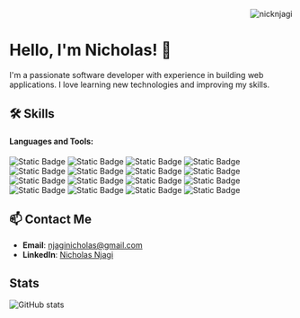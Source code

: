 <p align="right"> <img src="https://komarev.com/ghpvc/?username=nicknjagi&label=Profile%20views&color=0e75b6&style=plastic" alt="nicknjagi" /> </p>

# Hello, I'm Nicholas! 👋

I'm a passionate software developer with experience in building web applications. I love learning new technologies and improving my skills.


## 🛠️ Skills

#### Languages and Tools:

![Static Badge](https://img.shields.io/badge/HTML5-%20%23E34F26?style=plastic&logo=html5&logoColor=%20&labelColor=black&color=%23E34F26) ![Static Badge](https://img.shields.io/badge/CSS3-%23E34F26?style=plastic&logo=CSS3&logoColor=%231572B6&labelColor=black&color=%231572B6) ![Static Badge](https://img.shields.io/badge/JavaScript-%23F7DF1E?style=plastic&logo=javascript&labelColor=black&color=%23F7DF1E) ![Static Badge](https://img.shields.io/badge/Tailwind%20CSS-black?style=plastic&logo=tailwind%20css&logoColor=%2306B6D4&labelColor=black&color=%2306B6D4) ![Static Badge](https://img.shields.io/badge/React%20-%20%2361DAFB?style=plastic&logo=react&logoColor=%20&labelColor=black&color=%2361DAFB) ![Static Badge](https://img.shields.io/badge/React%20Router-black?style=plastic&logo=react%20router&logoColor=%23CA4245&labelColor=black&color=%23CA4245) ![Static Badge](https://img.shields.io/badge/Python-black?style=plastic&logo=python&logoColor=%233776AB&labelColor=black&color=%233776AB) ![Static Badge](https://img.shields.io/badge/FastAPI-black?style=plastic&logo=fastapi&logoColor=%23009688&labelColor=%23000&color=%23009688) ![Static Badge](https://img.shields.io/badge/Postman%20-%20black?style=plastic&logo=postman&logoColor=%23FF6C37&labelColor=%23000&color=%23FF6C37) ![Static Badge](https://img.shields.io/badge/Express-black?style=plastic&logo=express&logoColor=white) ![Static Badge](https://img.shields.io/badge/PostgreSQL%20-%20black?style=plastic&logo=postgreSQL&logoColor=%234169E1&labelColor=%23000&color=%234169E1) ![Static Badge](https://img.shields.io/badge/Next.js-white?style=plastic&logo=nextdotjs&logoColor=white&labelColor=black&color=white) ![Static Badge](https://img.shields.io/badge/MongoDB-black?style=plastic&logo=mongodb&logoColor=47A248&labelColor=white&color=%2347A248) ![Static Badge](https://img.shields.io/badge/prisma-white?style=flat&logo=prisma&logoColor=white&labelColor=%232D3748&color=white) ![Static Badge](https://img.shields.io/badge/sqlalchemy-white?style=flat&logo=sqlalchemy&logoColor=white&labelColor=%23D71F00&color=black) ![Static Badge](https://img.shields.io/badge/mongoose-black?style=flat&logo=mongoose&logoColor=%23F04D35&labelColor=black&color=%23F04D35)





<!-- ## 🛠️ Skills
- **Languages**: JavaScript, Python, Java, C++
- **Frameworks**: React, Node.js, Django, Spring Boot
- **Tools & Technologies**: Docker, Kubernetes, Git, CI/CD, AWS -->


## 📫 Contact Me
- **Email**: [njaginicholas@gmail.com](mailto:njaginicholas@gmail.com)
- **LinkedIn**: [Nicholas Njagi](https://www.linkedin.com/in/nicholas-njagi)


## Stats
![GitHub stats](https://github-readme-stats.vercel.app/api?username=nicknjagi&show_icons=true&theme=radical)

<!-- ## Connect with me:

![Static Badge](https://img.shields.io/badge/%20(formerly%20Twitter)%20-%20black?style=plastic%20&logo=x&logoColor=%23fff&labelColor=%23000&color=%23000000&link=https%3A%2F%2Ftwitter.com%2Fnick_njagi) ![Static Badge](https://img.shields.io/badge/Discord(nicknjagi)%20-%20black?style=plastic%20&logo=discord&logoColor=%23FFF&color=%235865F2&link=https%3A%2F%2Fdiscord.com%2Fchannels%2F%40me) ![Static Badge](https://img.shields.io/badge/Linkedin%20-%20black?style=plastic%20&logo=linkedin&logoColor=%23FFF&color=%230A66C2&link=https%3A%2F%2Flinkedin.com%2Fin%2Fnicholas-njagi) -->


